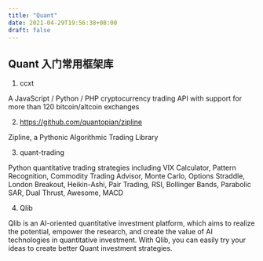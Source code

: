 ```yaml
---
title: "Quant"
date: 2021-04-29T19:56:38+08:00
draft: false
---
```


## Quant 入门常用框架库

1. ccxt 

  A JavaScript / Python / PHP cryptocurrency trading API with support for more than 120 bitcoin/altcoin exchanges

2. https://github.com/quantopian/zipline

  Zipline, a Pythonic Algorithmic Trading Library

3. quant-trading

  Python quantitative trading strategies including VIX Calculator, Pattern Recognition, Commodity Trading Advisor, Monte Carlo, Options Straddle, London Breakout, Heikin-Ashi, Pair Trading, RSI, Bollinger Bands, Parabolic SAR, Dual Thrust, Awesome, MACD

4. Qlib 

  Qlib is an AI-oriented quantitative investment platform, which aims to realize the potential, empower the research, and create the value of AI technologies in quantitative investment. With Qlib, you can easily try your ideas to create better Quant investment strategies.